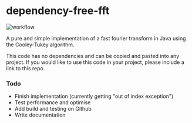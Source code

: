 # dependency-free-fft
![workflow](https://github.com/Lancasterg/dependency-free-fft/actions/workflows/maven.yml/badge.svg)

A pure and simple implementation of a fast fourier transform in Java using the Cooley-Tukey algorithm.

This code has no dependencies and can be copied and pasted into any project. If you would like to use this code in your project, please include a link to this repo. 

### Todo
- Finish implementation (currently getting "out of index exception")
- Test performance and optimise
- Add build and testing on Github
- Write documentation
